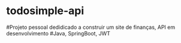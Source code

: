# todosimple-api
#Projeto pessoal dedidicado a construir um site de finanças, API em desenvolvimento
#Java, SpringBoot, JWT
